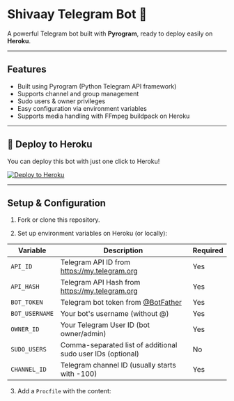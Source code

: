 # Shivaay Telegram Bot 🤖

A powerful Telegram bot built with **Pyrogram**, ready to deploy easily on **Heroku**.

---

## Features

- Built using Pyrogram (Python Telegram API framework)
- Supports channel and group management
- Sudo users & owner privileges
- Easy configuration via environment variables
- Supports media handling with FFmpeg buildpack on Heroku

---

## 🚀 Deploy to Heroku

You can deploy this bot with just one click to Heroku!

[![Deploy to Heroku](https://www.herokucdn.com/deploy/button.svg)](https://heroku.com/deploy?template=https://github.com/Shivaay20005/Cobra-exx-main)

---

## Setup & Configuration

1. Fork or clone this repository.

2. Set up environment variables on Heroku (or locally):

| Variable     | Description                                               | Required |
|--------------|-----------------------------------------------------------|----------|
| `API_ID`     | Telegram API ID from https://my.telegram.org               | Yes      |
| `API_HASH`   | Telegram API Hash from https://my.telegram.org             | Yes      |
| `BOT_TOKEN`  | Telegram bot token from [@BotFather](https://t.me/BotFather) | Yes      |
| `BOT_USERNAME` | Your bot's username (without @)                          | Yes      |
| `OWNER_ID`   | Your Telegram User ID (bot owner/admin)                    | Yes      |
| `SUDO_USERS` | Comma-separated list of additional sudo user IDs (optional) | No       |
| `CHANNEL_ID` | Telegram channel ID (usually starts with -100)             | Yes      |

3. Add a `Procfile` with the content:

